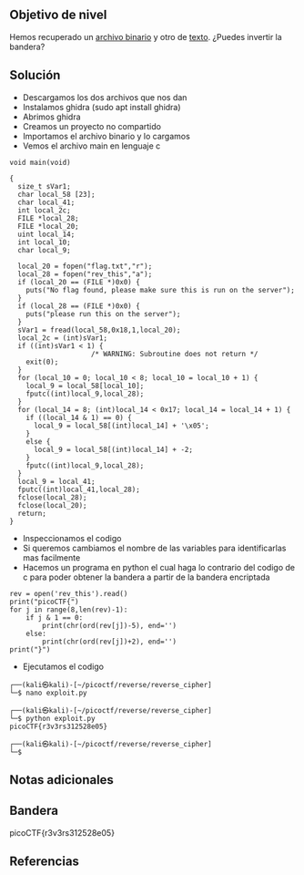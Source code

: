 ## Objetivo de nivel
Hemos recuperado un [archivo binario](https://jupiter.challenges.picoctf.org/static/48babf8f8c4c6b8baf336680ea5b9ddf/rev) y otro de [texto](https://jupiter.challenges.picoctf.org/static/48babf8f8c4c6b8baf336680ea5b9ddf/rev_this). ¿Puedes invertir la bandera?

## Solución
- Descargamos los dos archivos que nos dan
- Instalamos ghidra (sudo apt install ghidra)
- Abrimos ghidra
- Creamos un proyecto no compartido
- Importamos el archivo binario y lo cargamos
- Vemos el archivo main en lenguaje c
```
void main(void)

{
  size_t sVar1;
  char local_58 [23];
  char local_41;
  int local_2c;
  FILE *local_28;
  FILE *local_20;
  uint local_14;
  int local_10;
  char local_9;
  
  local_20 = fopen("flag.txt","r");
  local_28 = fopen("rev_this","a");
  if (local_20 == (FILE *)0x0) {
    puts("No flag found, please make sure this is run on the server");
  }
  if (local_28 == (FILE *)0x0) {
    puts("please run this on the server");
  }
  sVar1 = fread(local_58,0x18,1,local_20);
  local_2c = (int)sVar1;
  if ((int)sVar1 < 1) {
                    /* WARNING: Subroutine does not return */
    exit(0);
  }
  for (local_10 = 0; local_10 < 8; local_10 = local_10 + 1) {
    local_9 = local_58[local_10];
    fputc((int)local_9,local_28);
  }
  for (local_14 = 8; (int)local_14 < 0x17; local_14 = local_14 + 1) {
    if ((local_14 & 1) == 0) {
      local_9 = local_58[(int)local_14] + '\x05';
    }
    else {
      local_9 = local_58[(int)local_14] + -2;
    }
    fputc((int)local_9,local_28);
  }
  local_9 = local_41;
  fputc((int)local_41,local_28);
  fclose(local_28);
  fclose(local_20);
  return;
}
```
- Inspeccionamos el codigo
- Si queremos cambiamos el nombre de las variables para identificarlas mas facilmente
- Hacemos un programa en python el cual haga lo contrario del codigo de c para poder obtener la bandera a partir de la bandera encriptada
```
rev = open('rev_this').read()
print("picoCTF{")
for j in range(8,len(rev)-1):
	if j & 1 == 0:
		print(chr(ord(rev[j])-5), end='')
	else:
		print(chr(ord(rev[j])+2), end='')
print("}")
```
- Ejecutamos el codigo
```
┌──(kali㉿kali)-[~/picoctf/reverse/reverse_cipher]
└─$ nano exploit.py  
                                                                                                                                                                      
┌──(kali㉿kali)-[~/picoctf/reverse/reverse_cipher]
└─$ python exploit.py
picoCTF{r3v3rs312528e05}
                                                                                                                                                                      
┌──(kali㉿kali)-[~/picoctf/reverse/reverse_cipher]
└─$ 

```

## Notas adicionales


## Bandera
picoCTF{r3v3rs312528e05}

## Referencias

